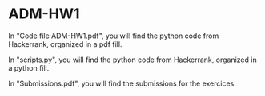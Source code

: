 # ADM-HW1

In "Code file ADM-HW1.pdf", you will find the python code from Hackerrank, organized in a pdf fill.

In "scripts.py", you will find the python code from Hackerrank, organized in a python fill.

In "Submissions.pdf", you will find the submissions for the exercices.

